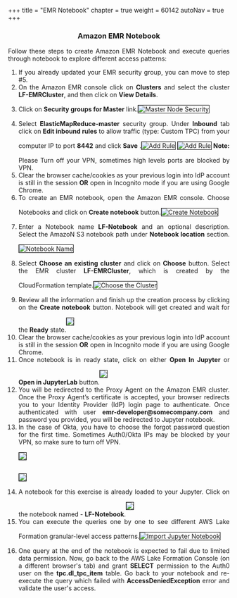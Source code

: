 +++
title = "EMR Notebook"
chapter = true
weight = 60142
autoNav = true
+++

<center><h3>Amazon EMR Notebook</h3></center>

<div style="text-align: justify">
    Follow these steps to create Amazon EMR Notebook and execute queries through notebook to explore different access patterns:
    <ol>
      <li>If you already updated your EMR security group, you can move to step #5.</li>
        <li>On the Amazon EMR console click on <b>Clusters</b> and select the cluster <b>LF-EMRCluster</b>, and then click on <b>View Details</b>.</li>
        <li>Click on <b>Security groups for Master</b> link.<img src="/images/masternode-securith-group.png" title="Master Node Security" style="margin:15px 0px; border:1px solid black"/></li>
        <li>Select <b>ElasticMapReduce-master</b> security group. Under <b>Inbound</b> tab click on <b>Edit inbound rules</b> to allow traffic (type: Custom TPC) from your computer IP to port <b>8442</b> and click <b>Save</b> .<img src="/images/1mastersecuritygroup8442.png" title="Add Rule" style="margin:15px 0px; border:1px solid black"/>
            <img src="/images/2mastersecuritygroup8442.png" title="Add Rule" style="margin:15px 0px; border:1px solid black"/>
            <b>Note:</b> Please Turn off your VPN, sometimes high levels ports are blocked by VPN.</li>
        <li>Clear the browser cache/cookies as your previous login into IdP account is still in the session <b>OR</b> open in Incognito mode if you are using Google Chrome.</li>
      <li>To create an EMR notebook, open the Amazon EMR console. Choose Notebooks and click on <b>Create notebook</b> button.<img src="/images/1create-emr-notebook.png" title="Create Notebook" style="margin:15px 0px; border:1px solid black"/></li>
      <li>Enter a Notebook name <b>LF-Notebook</b> and an optional description. Select the AmazoN S3 notebook path under <b>Notebook location</b> section.<img src="/images/3create-notebook.png" title="Notebook Name" style="margin:15px 0px; border:1px solid black"/></li>
        <li>Select <b>Choose an existing cluster</b> and click on <b>Choose</b> button. Select the EMR cluster <b>LF-EMRCluster</b>, which is created by the CloudFormation template.<img src="/images/2choose-emr-cluster.png" title="Choose the Cluster" style="margin:15px 0px; border:1px solid black"/></li>
        <li>Review all the information and finish up the creation process by clicking on the <b>Create notebook</b> button. Notebook will get created and wait for the <b>Ready</b> state.<img src="/images/4notebook-in-readystatus.png" style="margin:15px 0px; border:1px solid black"/></li>
        <li>Clear the browser cache/cookies as your previous login into IdP account is still in the session <b>OR</b> open in Incognito mode if you are using Google Chrome.</li>
        <li>Once notebook is in ready state, click on either <b>Open In Jupyter</b> or <b>Open in JupyterLab</b> button.<img src="/images/notebookjup1.png" style="margin:15px 0px; border:1px solid black"/></li>
        <li>You will be redirected to the Proxy Agent on the Amazon EMR cluster. Once the Proxy Agent’s certificate is accepted, your browser redirects you to your Identity Provider (IdP) login page to authenticate. Once authenticated with user <b>emr-developer@somecompany.com</b> and password you provided, you will be redirected to Jupyter notebook.</li>
        <li>In the case of Okta, you have to choose the forgot password question for the first time. Sometimes Auth0/Okta IPs may be blocked by your VPN, so make sure to turn off VPN.</li>
        <div class="row">
            <div class="column"><img src="/images/auth0-authenticate.png" style="margin:15px 0px; border:1px solid black"/></div>
            <div class="column"><img src="/images/okta-login.png" style="margin:15px 0px; border:1px solid black"/></div>
        </div>
       <li>A notebook for this exercise is already loaded to your Jupyter. Click on the notebook named -  <b>LF-Notebook</b>.<img src="/images/notebookjup2.png" style="margin:15px 0px; border:1px solid black"/> </li>
        <li>You can execute the queries one by one to see different AWS Lake Formation granular-level access patterns.<img src="/images/lf-emr-jupyterlab.png" title="Import Jupyter Notebook" style="margin:15px 0px; border:1px solid black"/></li>
        <li>One query at the end of the notebook is expected to fail due to limited data permission. Now, go back to the AWS Lake Formation Console (on a different browser's tab) and grant <b>SELECT</b> permission to the Auth0 user on the <b>tpc.dl_tpc_item</b> table. Go back to your notebook and re-execute the query which failed with <b>AccessDeniedException</b> error and validate the user's access.</li>
    </ol>
</div>

